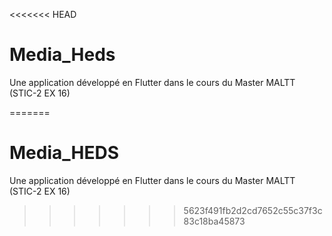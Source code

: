 <<<<<<< HEAD
# Media_Heds

Une application développé en Flutter dans le cours du Master MALTT (STIC-2 EX 16)

=======
# Media_HEDS

Une application développé en Flutter dans le cours du Master MALTT (STIC-2 EX 16)


>>>>>>> 5623f491fb2d2cd7652c55c37f3c83c18ba45873
